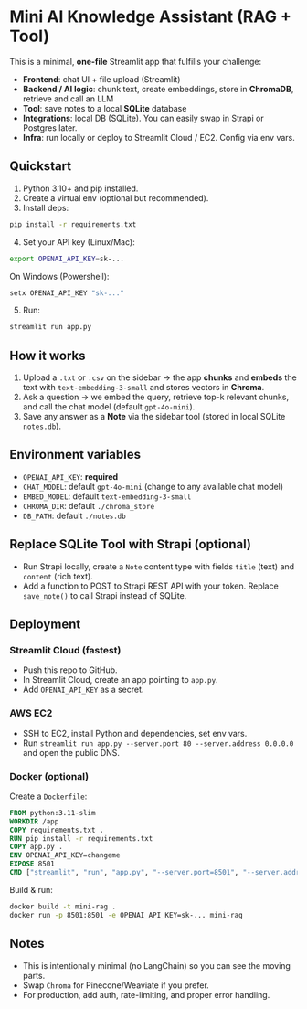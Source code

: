 # Mini AI Knowledge Assistant (RAG + Tool)

This is a minimal, **one-file** Streamlit app that fulfills your challenge:

- **Frontend**: chat UI + file upload (Streamlit)
- **Backend / AI logic**: chunk text, create embeddings, store in **ChromaDB**, retrieve and call an LLM
- **Tool**: save notes to a local **SQLite** database
- **Integrations**: local DB (SQLite). You can easily swap in Strapi or Postgres later.
- **Infra**: run locally or deploy to Streamlit Cloud / EC2. Config via env vars.

## Quickstart

1) Python 3.10+ and pip installed.
2) Create a virtual env (optional but recommended).  
3) Install deps:
```bash
pip install -r requirements.txt
```
4) Set your API key (Linux/Mac):
```bash
export OPENAI_API_KEY=sk-...
```
   On Windows (Powershell):
```powershell
setx OPENAI_API_KEY "sk-..."
```
5) Run:
```bash
streamlit run app.py
```

## How it works

1. Upload a `.txt` or `.csv` on the sidebar → the app **chunks** and **embeds** the text with `text-embedding-3-small` and stores vectors in **Chroma**.
2. Ask a question → we embed the query, retrieve top-k relevant chunks, and call the chat model (default `gpt-4o-mini`).
3. Save any answer as a **Note** via the sidebar tool (stored in local SQLite `notes.db`).

## Environment variables

- `OPENAI_API_KEY`: **required**
- `CHAT_MODEL`: default `gpt-4o-mini` (change to any available chat model)
- `EMBED_MODEL`: default `text-embedding-3-small`
- `CHROMA_DIR`: default `./chroma_store`
- `DB_PATH`: default `./notes.db`

## Replace SQLite Tool with Strapi (optional)

- Run Strapi locally, create a `Note` content type with fields `title` (text) and `content` (rich text).
- Add a function to POST to Strapi REST API with your token. Replace `save_note()` to call Strapi instead of SQLite.

## Deployment

### Streamlit Cloud (fastest)
- Push this repo to GitHub.
- In Streamlit Cloud, create an app pointing to `app.py`.
- Add `OPENAI_API_KEY` as a secret.

### AWS EC2
- SSH to EC2, install Python and dependencies, set env vars.
- Run `streamlit run app.py --server.port 80 --server.address 0.0.0.0` and open the public DNS.

### Docker (optional)
Create a `Dockerfile`:
```Dockerfile
FROM python:3.11-slim
WORKDIR /app
COPY requirements.txt .
RUN pip install -r requirements.txt
COPY app.py .
ENV OPENAI_API_KEY=changeme
EXPOSE 8501
CMD ["streamlit", "run", "app.py", "--server.port=8501", "--server.address=0.0.0.0"]
```
Build & run:
```bash
docker build -t mini-rag .
docker run -p 8501:8501 -e OPENAI_API_KEY=sk-... mini-rag
```

## Notes

- This is intentionally minimal (no LangChain) so you can see the moving parts.
- Swap `Chroma` for Pinecone/Weaviate if you prefer.
- For production, add auth, rate-limiting, and proper error handling.